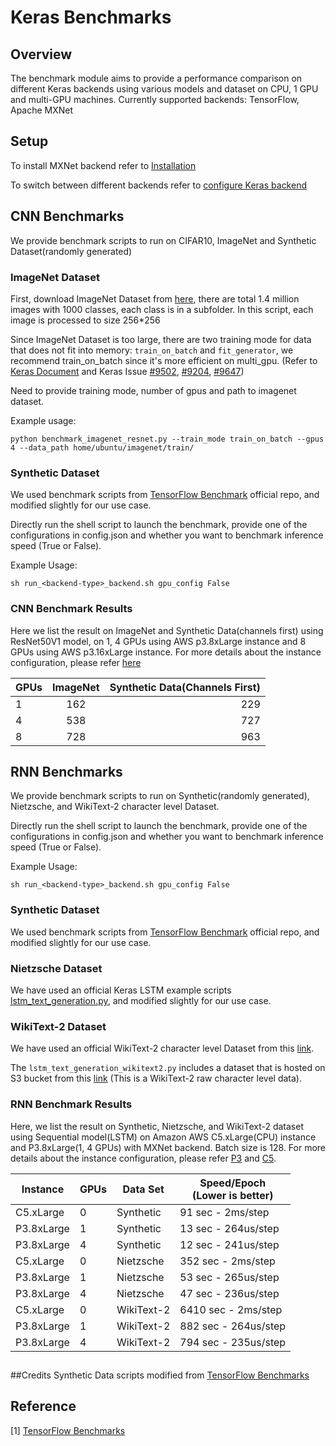 # Keras Benchmarks

## Overview
The benchmark module aims to provide a performance comparison on different Keras backends using various models and 
dataset on CPU, 1 GPU and multi-GPU machines.
Currently supported backends: TensorFlow, Apache MXNet 

## Setup
To install MXNet backend refer to 
[Installation](https://github.com/awslabs/keras-apache-mxnet/wiki/Installation#1-install-keras-with-apache-mxnet-backend)

To switch between different backends refer to 
[configure Keras backend](https://github.com/awslabs/keras-apache-mxnet/wiki/Installation#2-configure-keras-backend)

## CNN Benchmarks
We provide benchmark scripts to run on CIFAR10, ImageNet and Synthetic Dataset(randomly generated) 
### ImageNet Dataset
First, download ImageNet Dataset from [here](http://image-net.org/download), there are total 1.4 million images 
with 1000 classes, each class is in a subfolder. In this script, each image is processed to size 256*256

Since ImageNet Dataset is too large, there are two training mode for data that does not fit into memory: 
`train_on_batch` and `fit_generator`, we recommend train_on_batch since it's more efficient on multi_gpu.
(Refer to [Keras Document](https://keras.io/getting-started/faq/#how-can-i-use-keras-with-datasets-that-dont-fit-in-memory) 
and Keras Issue [#9502](https://github.com/keras-team/keras/issues/9502), 
[#9204](https://github.com/keras-team/keras/issues/9204), [#9647](https://github.com/keras-team/keras/issues/9647))

Need to provide training mode, number of gpus and path to imagenet dataset.

Example usage:

`python benchmark_imagenet_resnet.py --train_mode train_on_batch --gpus 4 --data_path home/ubuntu/imagenet/train/`

### Synthetic Dataset
We used benchmark scripts from 
[TensorFlow Benchmark](https://github.com/tensorflow/benchmarks/tree/keras-benchmarks/scripts/keras_benchmarks) 
official repo, and modified slightly for our use case.

Directly run the shell script to launch the benchmark, provide one of the configurations in config.json and whether 
you want to benchmark inference speed (True or False). 

Example Usage:

`sh run_<backend-type>_backend.sh gpu_config False`
### CNN Benchmark Results
Here we list the result on ImageNet and Synthetic Data(channels first) using ResNet50V1 model, on 1, 4 GPUs using 
AWS p3.8xLarge instance and 8 GPUs using AWS p3.16xLarge instance. For more details about the instance configuration, 
please refer [here](https://aws.amazon.com/ec2/instance-types/p3/)

| GPUs   | ImageNet  | Synthetic Data(Channels First) |
|--------|:---------:|-------------------------------:|
| 1      | 162       |   229                          |
| 4      | 538       |   727                          |
| 8      | 728       |   963                          |

## RNN Benchmarks

We provide benchmark scripts to run on Synthetic(randomly generated), Nietzsche, and WikiText-2 character level Dataset.

Directly run the shell script to launch the benchmark, provide one of the configurations in config.json and whether you want to benchmark inference speed (True or False). 

Example Usage:

`sh run_<backend-type>_backend.sh gpu_config False`

### Synthetic Dataset

We used benchmark scripts from [TensorFlow Benchmark](https://github.com/tensorflow/benchmarks/tree/keras-benchmarks/scripts/keras_benchmarks) official repo, and modified slightly for our use case.

### Nietzsche Dataset

We have used an official Keras LSTM example scripts [lstm_text_generation.py](https://github.com/keras-team/keras/blob/master/examples/lstm_text_generation.py), and modified slightly for our use case.

### WikiText-2 Dataset

We have used an official WikiText-2 character level Dataset from this [link](https://einstein.ai/research/the-wikitext-long-term-dependency-language-modeling-dataset).

The `lstm_text_generation_wikitext2.py` includes a dataset that is hosted on S3 bucket from this [link](https://s3.amazonaws.com/research.metamind.io/wikitext/wikitext-2-raw-v1.zip) (This is a WikiText-2 raw character level data).

### 

### RNN Benchmark Results

Here, we list the result on Synthetic, Nietzsche, and WikiText-2 dataset using Sequential model(LSTM) on Amazon AWS C5.xLarge(CPU) instance and P3.8xLarge(1, 4 GPUs) with MXNet backend. Batch size is 128. For more details about the instance configuration, please refer [P3](https://aws.amazon.com/ec2/instance-types/p3/) and [C5](https://aws.amazon.com/ec2/instance-types/c5/).

| Instance   | GPUs | Data Set   | Speed/Epoch <br />(Lower is better) |
| ---------- | ---- | ---------- | ----------------------------------- |
| C5.xLarge  | 0    | Synthetic  | 91 sec - 2ms/step                   |
| P3.8xLarge | 1    | Synthetic  | 13 sec - 264us/step                 |
| P3.8xLarge | 4    | Synthetic  | 12 sec - 241us/step                 |
| C5.xLarge  | 0    | Nietzsche  | 352 sec -  2ms/step                 |
| P3.8xLarge | 1    | Nietzsche  | 53 sec - 265us/step                 |
| P3.8xLarge | 4    | Nietzsche  | 47 sec - 236us/step                 |
| C5.xLarge  | 0    | WikiText-2 | 6410 sec - 2ms/step                 |
| P3.8xLarge | 1    | WikiText-2 | 882 sec - 264us/step                |
| P3.8xLarge | 4    | WikiText-2 | 794 sec - 235us/step                |

## 
##Credits
Synthetic Data scripts modified from [
TensorFlow Benchmarks](https://github.com/tensorflow/benchmarks/tree/keras-benchmarks)

## Reference
[1] [TensorFlow Benchmarks](https://github.com/tensorflow/benchmarks/tree/keras-benchmarks)